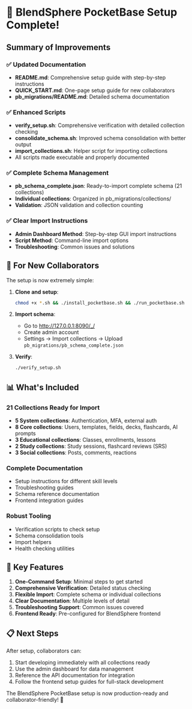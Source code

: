 # 🎉 BlendSphere PocketBase Setup Complete!

## Summary of Improvements

### ✅ Updated Documentation
- **README.md**: Comprehensive setup guide with step-by-step instructions
- **QUICK_START.md**: One-page setup guide for new collaborators
- **pb_migrations/README.md**: Detailed schema documentation

### ✅ Enhanced Scripts
- **verify_setup.sh**: Comprehensive verification with detailed collection checking
- **consolidate_schema.sh**: Improved schema consolidation with better output
- **import_collections.sh**: Helper script for importing collections
- All scripts made executable and properly documented

### ✅ Complete Schema Management
- **pb_schema_complete.json**: Ready-to-import complete schema (21 collections)
- **Individual collections**: Organized in pb_migrations/collections/
- **Validation**: JSON validation and collection counting

### ✅ Clear Import Instructions
- **Admin Dashboard Method**: Step-by-step GUI import instructions
- **Script Method**: Command-line import options
- **Troubleshooting**: Common issues and solutions

## 🚀 For New Collaborators

The setup is now extremely simple:

1. **Clone and setup**:
   ```bash
   chmod +x *.sh && ./install_pocketbase.sh && ./run_pocketbase.sh
   ```

2. **Import schema**:
   - Go to http://127.0.0.1:8090/_/
   - Create admin account
   - Settings → Import collections → Upload `pb_migrations/pb_schema_complete.json`

3. **Verify**:
   ```bash
   ./verify_setup.sh
   ```

## 📊 What's Included

### 21 Collections Ready for Import
- **5 System collections**: Authentication, MFA, external auth
- **8 Core collections**: Users, templates, fields, decks, flashcards, AI prompts
- **3 Educational collections**: Classes, enrollments, lessons  
- **2 Study collections**: Study sessions, flashcard reviews (SRS)
- **3 Social collections**: Posts, comments, reactions

### Complete Documentation
- Setup instructions for different skill levels
- Troubleshooting guides
- Schema reference documentation
- Frontend integration guides

### Robust Tooling
- Verification scripts to check setup
- Schema consolidation tools
- Import helpers
- Health checking utilities

## 🎯 Key Features

1. **One-Command Setup**: Minimal steps to get started
2. **Comprehensive Verification**: Detailed status checking
3. **Flexible Import**: Complete schema or individual collections
4. **Clear Documentation**: Multiple levels of detail
5. **Troubleshooting Support**: Common issues covered
6. **Frontend Ready**: Pre-configured for BlendSphere frontend

## 📋 Next Steps

After setup, collaborators can:
1. Start developing immediately with all collections ready
2. Use the admin dashboard for data management
3. Reference the API documentation for integration
4. Follow the frontend setup guides for full-stack development

The BlendSphere PocketBase setup is now production-ready and collaborator-friendly! 🚀
